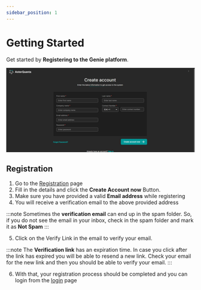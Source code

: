 ```yaml
---
sidebar_position: 1
---
```


# Getting Started

Get started by **Registering to the Genie platform**.

![Registration Screenshot](/img/registration.jpg)

## Registration

1. Go to the [Registration](https://genie.asterquanta.com/createAccount) page  
2. Fill in the details and click the **Create Account now** Button.  
3. Make sure you have provided a valid **Email address** while registering  
4. You will receive a verification email to the above provided address

:::note
Sometimes the **verification email** can end up in the spam folder. So, if you do not see the email in your inbox, check in the spam folder and mark it as **Not Spam**
::: 

5. Click on the Verify Link in the email to verify your email.  

:::note
The **Verification link** has an expiration time. In case you click after the link has expired you will be able to resend a new link. Check your email for the new link and then you should be able to verify your email.
:::

6. With that, your registration process should be completed and you can login from the [login](https://genie.asterquanta.com/login) page
